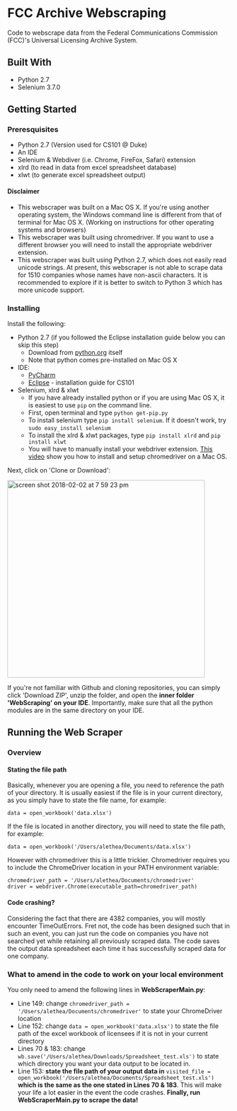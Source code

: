 # FCC Archive Webscraping
Code to webscrape data from the Federal Communications Commission (FCC)'s Universal Licensing Archive System. 
## Built With
- Python 2.7
- Selenium 3.7.0
## Getting Started
### Preresquisites
- Python 2.7 (Version used for CS101 @ Duke) 
- An IDE 
- Selenium & Webdiver (i.e. Chrome, FireFox, Safari) extension
- xlrd (to read in data from excel spreadsheet database)
- xlwt (to generate excel spreadsheet output)
#### Disclaimer
- This webscraper was built on a Mac OS X. If you're using another operating system, the Windows command line is different from that of terminal for Mac OS X. (Working on instructions for other operating systems and browsers)
- This webscraper was built using chromedriver. If you want to use a different browser you will need to install the appropriate webdriver extension. 
- This webscraper was built using Python 2.7, which does not easily read unicode strings. At present, this webscraper is not able to scrape data for 1510 companies whose names have non-ascii characters. It is recommended to explore if it is better to switch to Python 3 which has more unicode support. 
### Installing
Install the following:
- Python 2.7 (if you followed the Eclipse installation guide below you can skip this step)
  - Download from [python.org](https://www.python.org/downloads/) itself
  - Note that python comes pre-installed on Mac OS X
- IDE: 
  - [PyCharm](https://www.jetbrains.com/pycharm/)
  - [Eclipse](https://docs.google.com/document/d/1LgylwTTQiDQpF8kz0_L068G1jE8IYSIcQk-vlwcbUvU/edit) - installation guide for CS101
- Selenium, xlrd & xlwt
  - If you have already installed python or if you are using Mac OS X, it is easiest to use ```pip``` on the command line. 
  - First, open terminal and type ```python get-pip.py```
  - To install selenium type ```pip install selenium```. If it doesn't work, try ```sudo easy_install selenium ```
  - To install the xlrd & xlwt packages, type ```pip install xlrd``` and ```pip install xlwt```
  - You will have to manually install your webdriver extension. [This video](https://www.youtube.com/watch?v=XFVXaC41Xac) show you how to install and setup chromedriver on a Mac OS. 
  

Next, click on 'Clone or Download':
<p><img width="446" alt="screen shot 2018-02-02 at 7 59 23 pm" src="https://user-images.githubusercontent.com/22549537/35732222-99d93e68-0853-11e8-837e-82e40b77a0ba.png"></p>

If you're not familiar with Github and cloning repositories, you can simply click 'Download ZIP', unzip the folder, and open the **inner folder 'WebScraping' on your IDE**. Importantly, make sure that all the python modules are in the same directory on your IDE. 

## Running the Web Scraper
### Overview
#### Stating the file path
Basically, whenever you are opening a file, you need to reference the path of your directory. 
It is usually easiest if the file is in your current directory, as you simply have to state the file name, for example:
```
data = open_workbook('data.xlsx') 
```
If the file is located in another directory, you will need to state the file path, for example:
```
data = open_workbook('/Users/alethea/Documents/data.xlsx') 
```
However with chromedriver this is a little trickier. Chromedriver requires you to include the ChromeDriver location in your PATH environment variable:
```
chromedriver_path = '/Users/alethea/Documents/chromedriver'
driver = webdriver.Chrome(executable_path=chromedriver_path)
```
#### Code crashing?
Considering the fact that there are 4382 companies, you will mostly encounter TimeOutErrors. 
Fret not, the code has been designed such that in such an event, you can just run the code on companies you have not searched yet while retaining all previously scraped data. The code saves the output data spreadsheet each time it has successfully scraped data for one company. 
### What to amend in the code to work on your local environment
You only need to amend the following lines in **WebScraperMain.py**:
- Line 149: change ```chromedriver_path = '/Users/alethea/Documents/chromedriver'``` to state your ChromeDriver location
- Line 152: change ```data = open_workbook('data.xlsx')``` to state the file path of the excel workbook of licensees if it is not in your current directory
- Lines 70 & 183: change ```wb.save('/Users/alethea/Downloads/Spreadsheet_test.xls')``` to state which directory you want your data output to be located in. 
- Line 153: **state the file path of your output data in** ```visited_file = open_workbook('/Users/alethea/Documents/Spreadsheet_test.xls')``` **which is the same as the one stated in Lines 70 & 183**. This will make your life a lot easier in the event the code crashes.
**Finally, run WebScraperMain.py to scrape the data!**
